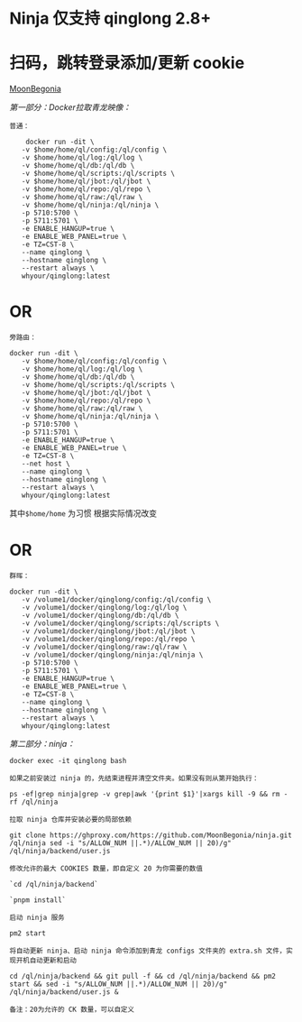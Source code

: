 # Ninja 仅支持 qinglong 2.8+

# 扫码，跳转登录添加/更新 cookie

<a href="https://github.com/PoisonWxyz/Collected/tree/MoonBegonia" target="_blank">MoonBegonia</a>

*第一部分：Docker拉取青龙映像：*

    普通：

        docker run -dit \
       -v $home/home/ql/config:/ql/config \
       -v $home/home/ql/log:/ql/log \
       -v $home/home/ql/db:/ql/db \
       -v $home/home/ql/scripts:/ql/scripts \
       -v $home/home/ql/jbot:/ql/jbot \
       -v $home/home/ql/repo:/ql/repo \
       -v $home/home/ql/raw:/ql/raw \
       -v $home/home/ql/ninja:/ql/ninja \
       -p 5710:5700 \
       -p 5711:5701 \
       -e ENABLE_HANGUP=true \
       -e ENABLE_WEB_PANEL=true \
       -e TZ=CST-8 \
       --name qinglong \
       --hostname qinglong \
       --restart always \
       whyour/qinglong:latest
# OR

    旁路由：

    docker run -dit \
       -v $home/home/ql/config:/ql/config \
       -v $home/home/ql/log:/ql/log \
       -v $home/home/ql/db:/ql/db \
       -v $home/home/ql/scripts:/ql/scripts \
       -v $home/home/ql/jbot:/ql/jbot \
       -v $home/home/ql/repo:/ql/repo \
       -v $home/home/ql/raw:/ql/raw \
       -v $home/home/ql/ninja:/ql/ninja \
       -p 5710:5700 \
       -p 5711:5701 \
       -e ENABLE_HANGUP=true \
       -e ENABLE_WEB_PANEL=true \
       -e TZ=CST-8 \
       --net host \
       --name qinglong \
       --hostname qinglong \
       --restart always \
       whyour/qinglong:latest

其中`$home/home` 为习惯 根据实际情况改变

# OR

    群晖：

    docker run -dit \
       -v /volume1/docker/qinglong/config:/ql/config \
       -v /volume1/docker/qinglong/log:/ql/log \
       -v /volume1/docker/qinglong/db:/ql/db \
       -v /volume1/docker/qinglong/scripts:/ql/scripts \
       -v /volume1/docker/qinglong/jbot:/ql/jbot \
       -v /volume1/docker/qinglong/repo:/ql/repo \
       -v /volume1/docker/qinglong/raw:/ql/raw \
       -v /volume1/docker/qinglong/ninja:/ql/ninja \
       -p 5710:5700 \
       -p 5711:5701 \
       -e ENABLE_HANGUP=true \
       -e ENABLE_WEB_PANEL=true \
       -e TZ=CST-8 \
       --name qinglong \
       --hostname qinglong \
       --restart always \
       whyour/qinglong:latest

*第二部分：ninja：*

`docker exec -it qinglong bash`

    如果之前安装过 ninja 的，先结束进程并清空文件夹。如果没有则从第开始执行：
`ps -ef|grep ninja|grep -v grep|awk '{print $1}'|xargs kill -9 && rm -rf /ql/ninja`

    拉取 ninja 仓库并安装必要的局部依赖

`git clone https://ghproxy.com/https://github.com/MoonBegonia/ninja.git /ql/ninja sed -i "s/ALLOW_NUM ||.*)/ALLOW_NUM || 20)/g" /ql/ninja/backend/user.js` 
    
    修改允许的最大 COOKIES 数量，即自定义 20 为你需要的数值

    `cd /ql/ninja/backend`

    `pnpm install`

    启动 ninja 服务

`pm2 start`

    将自动更新 ninja、启动 ninja 命令添加到青龙 configs 文件夹的 extra.sh 文件，实现开机自动更新和启动
`cd /ql/ninja/backend && git pull -f && cd /ql/ninja/backend && pm2 start && sed -i "s/ALLOW_NUM ||.*)/ALLOW_NUM || 20)/g" /ql/ninja/backend/user.js &`
    
    备注：20为允许的 CK 数量，可以自定义
